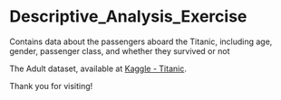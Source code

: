 # Descriptive_Analysis_Exercise

Contains data about the passengers aboard the Titanic, including age, gender, passenger class, and whether they survived or not


The Adult dataset, available at [Kaggle - Titanic](https://www.kaggle.com/c/titanic/data).

  Thank you for visiting!
